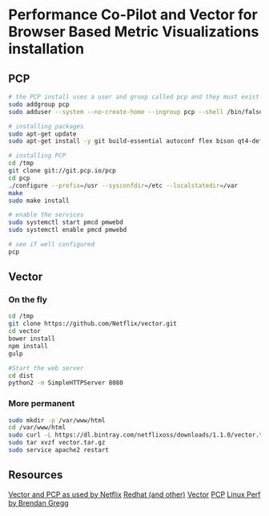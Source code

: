 # Performance Co-Pilot and Vector for Browser Based Metric Visualizations installation

## PCP
```sh
# the PCP install uses a user and group called pcp and they must exist
sudo addgroup pcp
sudo adduser --system --no-create-home --ingroup pcp --shell /bin/false --disabled-password pcp

# installing packages
sudo apt-get update
sudo apt-get install -y git build-essential autoconf flex bison qt4-default qt4-qmake pkg-config libmicrohttpd10 libmicrohttpd-dev

# installing PCP
cd /tmp
git clone git://git.pcp.io/pcp
cd pcp
./configure --prefix=/usr --sysconfdir=/etc --localstatedir=/var
make
sudo make install

# enable the services
sudo systemctl start pmcd pmwebd
sudo systemctl enable pmcd pmwebd

# see if well configured
pcp
```

## Vector 
### On the fly
```sh
cd /tmp
git clone https://github.com/Netflix/vector.git
cd vector
bower install
npm install
gulp

#Start the web server
cd dist
python2 -m SimpleHTTPServer 8080
```

### More permanent
```sh
sudo mkdir -p /var/www/html
cd /var/www/html
sudo curl -L https://dl.bintray.com/netflixoss/downloads/1.1.0/vector.tar.gz -o vector.tar.gz
sudo tar xvzf vector.tar.gz
sudo service apache2 restart
```

## Resources
[Vector and PCP as used by Netflix](http://techblog.netflix.com/2015/04/introducing-vector-netflixs-on-host.html)
[Redhat (and other)](http://rhelblog.redhat.com/2015/12/18/getting-started-using-performance-co-pilot-and-vector-for-browser-based-metric-visualizations/)
[Vector](http://vectoross.io/)
[PCP](http://pcp.io/documentation.html)
[Linux Perf by Brendan Gregg](http://www.brendangregg.com/linuxperf.html)
